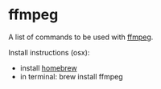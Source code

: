 # ffmpeg

A list of commands to be used with [ffmpeg](https://ffmpeg.org/). 

Install instructions (osx):
- install [homebrew](http://brew.sh/)
- in terminal: brew install ffmpeg
